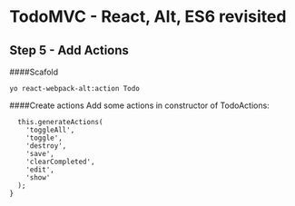 
# TodoMVC - React, Alt, ES6 revisited


## Step 5 - Add Actions 

####Scafold
``` 
yo react-webpack-alt:action Todo
```

####Create actions
Add some actions in constructor of TodoActions:

```
  this.generateActions(
    'toggleAll',
    'toggle',
    'destroy',
    'save',
    'clearCompleted',
    'edit',
    'show'
  );
}
```


